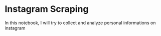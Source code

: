 # Instagram Scraping
 In this notebook, I will try to collect and analyze personal informations on instagram
